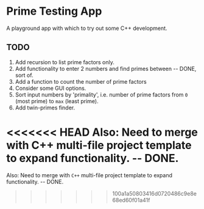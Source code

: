 # Prime Testing App

A playground app with which to try out some C++ development.

## TODO

1. Add recursion to list prime factors only.
2. Add functionality to enter 2 numbers and find primes between -- DONE, sort of.
3. Add a function to count the number of prime factors
4. Consider some GUI options.
5. Sort input numbers by 'primality', i.e. number of prime factors from `0` (most prime) to `max` (least prime).
6. Add twin-primes finder.

<<<<<<< HEAD
Also: Need to merge with C++ multi-file project template to expand functionality. -- DONE.
=======
Also: Need to merge with `C++` multi-file project template to expand functionality. -- DONE.
>>>>>>> 100a1a50803416d0720486c9e8e68ed60f01a41f
